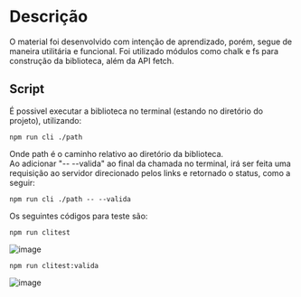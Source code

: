 # Descrição
O material foi desenvolvido com intenção de aprendizado, porém, segue de maneira utilitária e funcional. Foi utilizado módulos como chalk e fs para construção da biblioteca, além da API fetch.
## Script
É possivel executar a biblioteca no terminal (estando no diretório do projeto), utilizando:
```
npm run cli ./path
```
Onde path é o caminho relativo ao diretório da biblioteca.  
Ao adicionar "-- --valida" ao final da chamada no terminal, irá ser feita uma requisição ao servidor direcionado pelos links e retornado o status, como a seguir:
```
npm run cli ./path -- --valida
```

Os seguintes códigos para teste são:

```
npm run clitest
```
![image](https://github.com/Lucas-Cornelius/cli-return-links/assets/163306474/e1f356db-9666-4a6b-b80f-7e1a9403284d)
```
npm run clitest:valida
```
![image](https://github.com/Lucas-Cornelius/cli-return-links/assets/163306474/b80958e6-efd7-40a0-b55e-b7a938ffc8c5)
